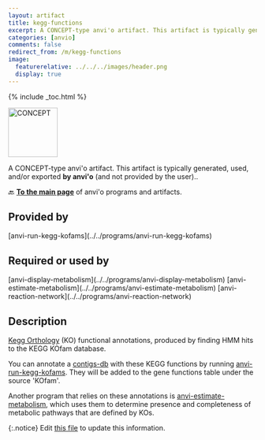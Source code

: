 ```yaml
---
layout: artifact
title: kegg-functions
excerpt: A CONCEPT-type anvi'o artifact. This artifact is typically generated, used, and/or exported by anvi'o (and not provided by the user)..
categories: [anvio]
comments: false
redirect_from: /m/kegg-functions
image:
  featurerelative: ../../../images/header.png
  display: true
---
```



{% include _toc.html %}


<img src="../../images/icons/CONCEPT.png" alt="CONCEPT" style="width:100px; border:none" />

A CONCEPT-type anvi'o artifact. This artifact is typically generated, used, and/or exported **by anvi'o** (and not provided by the user)..

🔙 **[To the main page](../../)** of anvi'o programs and artifacts.

## Provided by


<p style="text-align: left" markdown="1"><span class="artifact-p">[anvi-run-kegg-kofams](../../programs/anvi-run-kegg-kofams)</span></p>


## Required or used by


<p style="text-align: left" markdown="1"><span class="artifact-r">[anvi-display-metabolism](../../programs/anvi-display-metabolism)</span> <span class="artifact-r">[anvi-estimate-metabolism](../../programs/anvi-estimate-metabolism)</span> <span class="artifact-r">[anvi-reaction-network](../../programs/anvi-reaction-network)</span></p>


## Description

[Kegg Orthology](https://www.genome.jp/kegg/ko.html) (KO) functional annotations, produced by finding HMM hits to the KEGG KOfam database.

You can annotate a <span class="artifact-n">[contigs-db](/help/main/artifacts/contigs-db)</span> with these KEGG functions by running <span class="artifact-p">[anvi-run-kegg-kofams](/help/main/programs/anvi-run-kegg-kofams)</span>. They will be added to the gene functions table under the source 'KOfam'.

Another program that relies on these annotations is <span class="artifact-p">[anvi-estimate-metabolism](/help/main/programs/anvi-estimate-metabolism)</span>, which uses them to determine presence and completeness of metabolic pathways that are defined by KOs.


{:.notice}
Edit [this file](https://github.com/merenlab/anvio/tree/master/anvio/docs/artifacts/kegg-functions.md) to update this information.

